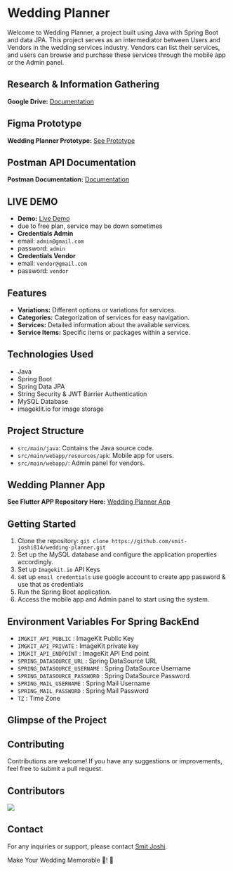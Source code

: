 # Wedding Planner

Welcome to Wedding Planner, a project built using Java with Spring Boot and data JPA. This project serves as an intermediator between Users and Vendors in the wedding services industry. Vendors can list their services, and users can browse and purchase these services through the mobile app or the Admin panel.

## Research & Information Gathering
**Google Drive:** [Documentation](https://drive.google.com/drive/folders/1iv26Lg4i94c93Slx6pjPxXmwEFX5_wP9?usp=sharing)

## Figma Prototype
**Wedding Planner Prototype:** [See Prototype](https://www.figma.com/proto/hasq7XVjKKpaQUovVVX9sg/Wedding-Planning-App?node-id=0-1)

## Postman API Documentation
**Postman Documentation:** [Documentation](https://documenter.getpostman.com/view/27911410/2sA2xcbb4T)

## LIVE DEMO
- **Demo:** [Live Demo](https://wedding-planner-0f1d.onrender.com/)
- due to free plan, service may be down sometimes
- **Credentials Admin**
- email: `admin@gmail.com`
- password: `admin`
- **Credentials Vendor**
- email: `vendor@gmail.com`
- password: `vendor`

## Features

- **Variations:** Different options or variations for services.
- **Categories:** Categorization of services for easy navigation.
- **Services:** Detailed information about the available services.
- **Service Items:** Specific items or packages within a service.

## Technologies Used

- Java
- Spring Boot
- Spring Data JPA
- String Security & JWT Barrier Authentication
- MySQL Database
- imageklit.io for image storage

## Project Structure

- `src/main/java`: Contains the Java source code.
- `src/main/webapp/resources/apk`: Mobile app for users.
- `src/main/webapp/`: Admin panel for vendors.

## Wedding Planner App
**See Flutter APP Repository Here:** [Wedding Planner App](https://github.com/tejasvmodi/wedding_planning_application)

## Getting Started

1. Clone the repository: `git clone https://github.com/smit-joshi814/wedding-planner.git`
2. Set up the MySQL database and configure the application properties accordingly.
3. Set up `Imagekit.io` API Keys
4. set up `email credentials` use google account to create app password & use that as credentials
5. Run the Spring Boot application.
6. Access the mobile app and Admin panel to start using the system.

## Environment Variables For Spring BackEnd
- `IMGKIT_API_PUBLIC` : ImageKit Public Key
- `IMGKIT_API_PRIVATE` : ImageKit private key
- `IMGKIT_API_ENDPOINT` : ImageKit API End point
- `SPRING_DATASOURCE_URL` : Spring DataSource URL
- `SPRING_DATASOURCE_USERNAME` : Spring DataSource Username
- `SPRING_DATASOURCE_PASSWORD` : Spring DataSource Password
- `SPRING_MAIL_USERNAME` : Spring Mail Username
- `SPRING_MAIL_PASSWORD` : Spring Mail Password
- `TZ` : Time Zone


## Glimpse of the Project



## Contributing

Contributions are welcome! If you have any suggestions or improvements, feel free to submit a pull request.

## Contributors

<a href="https://github.com/smit-joshi814/wedding-planner/graphs/contributors">
  <img src="https://contrib.rocks/image?repo=smit-joshi814/wedding-planner&max=4" />
</a>


## Contact

For any inquiries or support, please contact [Smit Joshi](https://www.linkedin.com/in/smit-joshi814/).

Make Your Wedding Memorable 🎉! 🚀
